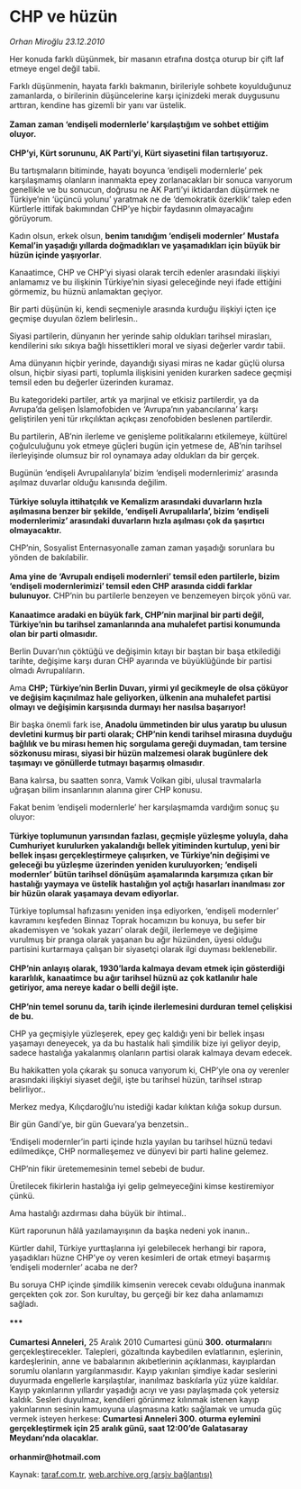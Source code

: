 # CHP ve hüzün

*Orhan Miroğlu 23.12.2010*

<div class="yazi"><p>Her konuda farklı düşünmek, bir masanın etrafına dostça oturup bir çift laf etmeye engel değil tabii. </p>
<p>Farklı düşünmenin, hayata farklı bakmanın, birileriyle sohbete koyulduğunuz zamanlarda, o birilerinin düşüncelerine karşı içinizdeki merak duygusunu arttıran, kendine has gizemli bir yanı var üstelik.<br/><br/><b>Zaman zaman ‘endişeli modernlerle’ karşılaştığım ve sohbet ettiğim oluyor. <br/><br/></b><b>CHP’yi, Kürt sorununu, AK Parti’yi, Kürt siyasetini filan tartışıyoruz.</b> </p>
<p>Bu tartışmaların bitiminde, hayatı boyunca ‘endişeli modernlerle’ pek karşılaşmamış olanların inanmakta epey zorlanacakları bir sonuca varıyorum genellikle ve bu sonucun, doğrusu ne AK Parti’yi iktidardan düşürmek ne Türkiye’nin ‘üçüncü yolunu’ yaratmak ne de ‘demokratik özerklik’ talep eden Kürtlerle ittifak bakımından CHP’ye hiçbir faydasının olmayacağını görüyorum. </p>
<p>Kadın olsun, erkek olsun, <b>benim tanıdığım ‘endişeli modernler’ Mustafa Kemal’in yaşadığı yıllarda doğmadıkları ve yaşamadıkları için büyük bir hüzün içinde yaşıyorlar</b>.</p>
<p>Kanaatimce, CHP ve CHP’yi siyasi olarak tercih edenler arasındaki ilişkiyi anlamamız ve bu ilişkinin Türkiye’nin siyasi geleceğinde neyi ifade ettiğini görmemiz, bu hüznü anlamaktan geçiyor. </p>
<p>Bir parti düşünün ki, kendi seçmeniyle arasında kurduğu ilişkiyi içten içe geçmişe duyulan özlem belirlesin.. </p>
<p>Siyasi partilerin, dünyanın her yerinde sahip oldukları tarihsel mirasları, kendilerini sıkı sıkıya bağlı hissettikleri moral ve siyasi değerler vardır tabii.</p>
<p>Ama dünyanın hiçbir yerinde, dayandığı siyasi miras ne kadar güçlü olursa olsun, hiçbir siyasi parti, toplumla ilişkisini yeniden kurarken sadece geçmişi temsil eden bu değerler üzerinden kuramaz. </p>
<p>Bu kategorideki partiler, artık ya marjinal ve etkisiz partilerdir, ya da Avrupa’da gelişen İslamofobiden ve ‘Avrupa’nın yabancılarına’ karşı geliştirilen yeni tür ırkçılıktan açıkçası zenofobiden beslenen partilerdir. </p>
<p>Bu partilerin, AB’nin ilerleme ve genişleme politikalarını etkilemeye, kültürel çoğulculuğunu yok etmeye güçleri bugün için yetmese de, AB’nin tarihsel ilerleyişinde olumsuz bir rol oynamaya aday oldukları da bir gerçek. </p>
<p>Bugünün ‘endişeli Avrupalılarıyla’ bizim ‘endişeli modernlerimiz’ arasında aşılmaz duvarlar olduğu kanısında değilim. <br/><br/><b>Türkiye soluyla ittihatçılık ve Kemalizm arasındaki duvarların hızla aşılmasına benzer bir şekilde, ‘endişeli Avrupalılarla’, bizim ‘endişeli modernlerimiz’ arasındaki duvarların hızla aşılması çok da şaşırtıcı olmayacaktır. </b></p>
<p>CHP’nin, Sosyalist Enternasyonalle zaman zaman yaşadığı sorunlara bu yönden de bakılabilir.<br/><br/><b>Ama yine de ‘Avrupalı endişeli modernleri’ temsil eden partilerle, bizim ‘endişeli modernlerimizi’ temsil eden CHP arasında ciddi farklar bulunuyor.</b> CHP’nin bu partilerle benzeyen ve benzemeyen birçok yönü var. <br/><br/><b>Kanaatimce aradaki en büyük fark, CHP’nin marjinal bir parti değil, Türkiye’nin bu tarihsel zamanlarında ana muhalefet partisi konumunda olan bir parti olmasıdır.</b></p>
<p>Berlin Duvarı’nın çöktüğü ve değişimin kıtayı bir baştan bir başa etkilediği tarihte, değişime karşı duran CHP ayarında ve büyüklüğünde bir partisi olmadı Avrupalıların. </p>
<p>Ama <b>CHP; Türkiye’nin Berlin Duvarı, yirmi yıl gecikmeyle de olsa çöküyor ve değişim kaçınılmaz hale geliyorken, ülkenin ana muhalefet partisi olmayı ve değişimin karşısında durmayı her nasılsa başarıyor!</b></p>
<p>Bir başka önemli fark ise, <b>Anadolu ümmetinden bir ulus yaratıp bu ulusun devletini kurmuş bir parti olarak; CHP’nin kendi tarihsel mirasına duyduğu bağlılık ve bu mirası hemen hiç sorgulama gereği duymadan, tam tersine sözkonusu mirası, siyasi bir hüzün malzemesi olarak bugünlere dek taşımayı ve gönüllerde tutmayı başarmış olmasıdır</b>. </p>
<p>Bana kalırsa, bu saatten sonra, Vamık Volkan gibi, ulusal travmalarla uğraşan bilim insanlarının alanına girer CHP konusu. </p>
<p>Fakat benim ‘endişeli modernlerle’ her karşılaşmamda vardığım sonuç şu oluyor: <br/><br/><b>Türkiye toplumunun yarısından fazlası, geçmişle yüzleşme yoluyla, daha Cumhuriyet kurulurken yakalandığı bellek yitiminden kurtulup, yeni bir bellek inşası gerçekleştirmeye çalışırken, ve Türkiye’nin değişimi ve geleceği bu yüzleşme üzerinden yeniden kuruluyorken; ‘endişeli modernler’ bütün tarihsel dönüşüm aşamalarında karşımıza çıkan bir hastalığı yaymaya ve üstelik hastalığın yol açtığı hasarları inanılması zor bir hüzün olarak yaşamaya devam ediyorlar.</b></p>
<p>Türkiye toplumsal hafızasını yeniden inşa ediyorken, ‘endişeli modernler’ kavramını keşfeden Binnaz Toprak hocamızın bu konuya, bu sefer bir akademisyen ve ‘sokak yazarı’ olarak değil, ilerlemeye ve değişime vurulmuş bir pranga olarak yaşanan bu ağır hüzünden, üyesi olduğu partisini kurtarmaya çalışan bir siyasetçi olarak ilgi duyması beklenebilir.<br/><br/><b>CHP’nin anlayış olarak, 1930’larda kalmaya devam etmek için gösterdiği kararlılık, kanaatimce bu ağır tarihsel hüznü az çok katlanılır hale getiriyor, ama nereye kadar o belli değil işte. <br/><br/></b><b>CHP’nin temel sorunu da, tarih içinde ilerlemesini durduran temel çelişkisi de bu.</b></p>
<p>CHP ya geçmişiyle yüzleşerek, epey geç kaldığı yeni bir bellek inşası yaşamayı deneyecek, ya da bu hastalık hali şimdilik bize iyi geliyor deyip, sadece hastalığa yakalanmış olanların partisi olarak kalmaya devam edecek.</p>
<p>Bu hakikatten yola çıkarak şu sonuca varıyorum ki, CHP’yle ona oy verenler arasındaki ilişkiyi siyaset değil, işte bu tarihsel hüzün, tarihsel ıstırap belirliyor..</p>
<p>Merkez medya, Kılıçdaroğlu’nu istediği kadar kılıktan kılığa sokup dursun. </p>
<p>Bir gün Gandi’ye, bir gün Guevara’ya benzetsin..</p>
<p>‘Endişeli modernler’in parti içinde hızla yayılan bu tarihsel hüznü tedavi edilmedikçe, CHP normalleşemez ve dünyevi bir parti haline gelemez. </p>
<p>CHP’nin fikir üretememesinin temel sebebi de budur. </p>
<p>Üretilecek fikirlerin hastalığa iyi gelip gelmeyeceğini kimse kestiremiyor çünkü.</p>
<p>Ama hastalığı azdırması daha büyük bir ihtimal..</p>
<p>Kürt raporunun hâlâ yazılamayışının da başka nedeni yok inanın..</p>
<p>Kürtler dahil, Türkiye yurttaşlarına iyi gelebilecek herhangi bir rapora, yaşadıkları hüzne CHP’ye oy veren kesimleri de ortak etmeyi başarmış ‘endişeli modernler’ acaba ne der?</p>
<p>Bu soruya CHP içinde şimdilik kimsenin verecek cevabı olduğuna inanmak gerçekten çok zor. Son kurultay, bu gerçeği bir kez daha anlamamızı sağladı.<br/><br/><b>***<br/><br/></b><b>Cumartesi Anneleri,</b> 25 Aralık 2010 Cumartesi günü <strong>300.</strong> <b>oturmaları</b>nı gerçekleştirecekler. Talepleri, gözaltında kaybedilen evlatlarının, eşlerinin, kardeşlerinin, anne ve babalarının akıbetlerinin açıklanması, kayıplardan sorumlu olanların yargılanmasıdır. Kayıp yakınları şimdiye kadar seslerini duyurmada engellerle karşılaştılar, inanılmaz baskılarla yüz yüze kaldılar. Kayıp yakınlarının yıllardır yaşadığı acıyı ve yası paylaşmada çok yetersiz kaldık. Sesleri duyulmaz, kendileri görünmez kılınmak istenen kayıp yakınlarının sesinin kamuoyuna ulaşmasına katkı sağlamak ve umuda güç vermek isteyen herkese: <b>Cumartesi Anneleri 300. oturma eylemini gerçekleştirmek için 25 aralık günü, saat 12:00’de Galatasaray Meydanı’nda olacaklar.<br/><br/></b><b>orhanmir@hotmail.com</b></p>
</div>

Kaynak: [taraf.com.tr](http://www.taraf.com.tr/orhan-miroglu/makale-chp-ve-huzun.htm), [web.archive.org (arşiv bağlantısı)](http://web.archive.org/web/20130720180446/http://www.taraf.com.tr/orhan-miroglu/makale-chp-ve-huzun.htm)
